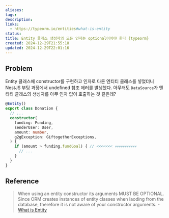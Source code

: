 ```yaml
---
aliases: 
tags: 
description: 
links:
  - https://typeorm.io/entities#what-is-entity
status: 
title: Entity 클래스 생성자의 모든 인자는 optional이어야 한다 {typeorm}
created: 2024-12-29T21:55:18
updated: 2024-12-29T22:01:16
---
```


## Problem

Entity 클래스에 constructor를 구현하고 인자로 다른 엔티티 클래스를 넣었더니 NestJS 부팅 과정에서 undefined 참조 에러를 발생했다. 아무래도 `DataSource`가 엔티티 클래스의 생성자를 아무 인자 없이 호출하는 것 같은데?

```typescript
@Entity()
export class Donation {
  // ...
  constructor(
    funding: Funding,
    senderUser: User,
	amount: number,
	g2gException: GiftogetherExceptions,
  ) {
    if (amount > funding.fundGoal) { // <<<<<<< 💀💀💀💀💀💀💀💀💀💀💀
      // ... 
    }
  }
}
```

## Reference

> When using an entity constructor its arguments MUST BE OPTIONAL. Since ORM creates instances of entity classes when laoding from the database, therefore it is not aware of your constructor arguments. - [What is Entity](https://typeorm.io/entities#what-is-entity)
